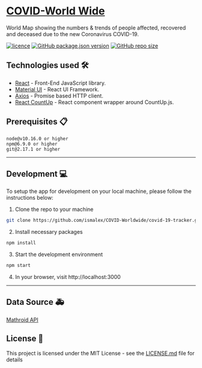 # [COVID-World Wide](https://ismalex.github.io/COVID-Worldwide/)

World Map showing the numbers & trends of people affected, recovered and deceased due to the new Coronavirus COVID-19.

[![licence](https://img.shields.io/github/license/ismalex/COVID-Worldwide?style=flat-square)](https://github.com/ismalex/COVID-Worldwide/blob/master/LICENSE)
[![GitHub package.json version](https://img.shields.io/github/package-json/v/ismalex/COVID-Worldwide?style=flat-square)](https://github.com/ismalex/COVID-Worldwide)
[![GitHub repo size](https://img.shields.io/github/repo-size/ismalex/covid-19-tracker?color=ff69b4?style=flat-square)](https://github.com/ismalex/COVID-Worldwide)


## Technologies used 🛠️

- [React](https://es.reactjs.org/) - Front-End JavaScript library.
- [Material UI](https://material-ui.com/) - React UI Framework.
- [Axios](https://github.com/axios/axios) - Promise based HTTP client.
- [React CountUp](https://react-countup.now.sh/) - React component wrapper around CountUp.js.


## Prerequisites 📋

```
node@v10.16.0 or higher
npm@6.9.0 or higher
git@2.17.1 or higher
```

---

## Development 💻

To setup the app for development on your local machine, please follow the instructions below:

1. Clone the repo to your machine

```bash
git clone https://github.com/ismalex/COVID-Worldwide/covid-19-tracker.git
```

2. Install necessary packages

```bash
npm install
```

3. Start the development environment

```bash
npm start
```

4. In your browser, visit http://localhost:3000

---

## Data Source 🚑

[Mathroid API](https://covid19.mathdro.id/api/)


## License 📄

This project is licensed under the MIT License - see the [LICENSE.md](./LICENSE) file for details

